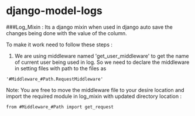 # django-model-logs

###Log_Mixin :
Its a django mixin when used in django auto save the changes being done with the value of the column.

To make it work need to follow these steps :

1. We are using middleware named 'get_user_middleware' to get the name of current user being used in log.
So we need to declare the middleware in setting files with path to the files as
```
'#Middleware_#Path.RequestMiddleware'
``` 

Note: You are free to move the middleware file to your desire location and import the required module in log_mixin with updated directory location :

```
from #Middleware_#Path import get_request
```
